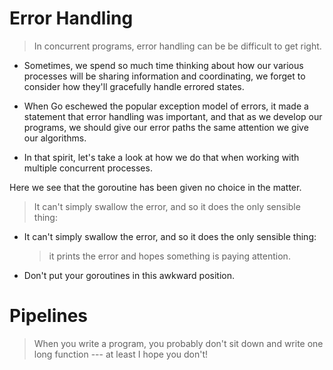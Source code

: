 # Error Handling 
> In concurrent programs, error handling can be be difficult to get right.

- Sometimes, we spend so much time thinking about how our various processes will be sharing information and coordinating, 
we forget to consider how they'll gracefully handle errored states.

- When Go eschewed the popular exception model of errors, it made a statement that error handling was important,
and that as we develop our programs, we should give our error paths the same attention we give our algorithms.

- In that spirit, let's take a look at how we do that when working with multiple concurrent processes.

Here we see that the goroutine has been given no choice in the matter.
>It can't simply swallow the error, and so it does the only sensible thing:

 - It can't simply swallow the error, and so it does the only sensible thing:
    > it prints the error and hopes something is paying attention.
 - Don't put your goroutines in this awkward position.
 
# Pipelines
> When you write a program, you probably don't sit down and write one long function --- at least I hope you don't!